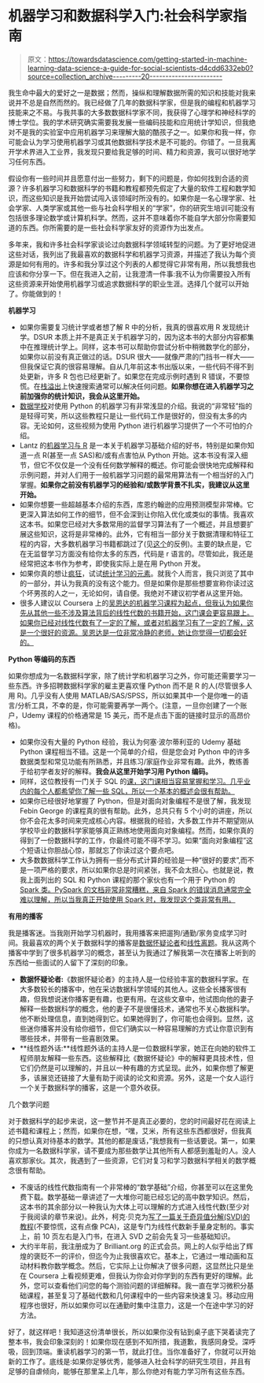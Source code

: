# 机器学习和数据科学入门:社会科学家指南

> 原文：<https://towardsdatascience.com/getting-started-in-machine-learning-data-science-a-guide-for-social-scientists-d4cdd6332eb0?source=collection_archive---------20----------------------->

我生命中最大的爱好之一是数据；然而，操纵和理解数据所需的知识和技能对我来说并不总是自然而然的。我已经做了几年的数据科学家，但是我的编程和机器学习技能来之不易。与我共事的大多数数据科学家不同，我获得了心理学和神经科学的博士学位。我的学术研究确实需要我发展一些编码技能和应用统计学知识，但我绝对不是我的实验室中应用机器学习来理解大脑的酷孩子之一。如果你和我一样，你可能会认为学习使用机器学习或其他数据科学技术是不可能的。你错了。一旦我离开学术界进入工业界，我发现只要给我足够的时间、精力和资源，我可以很好地学习任何东西。

假设你有一些时间并且愿意付出一些努力，剩下的问题是，你如何找到合适的资源？许多机器学习和数据科学的书籍和教程都预先假定了大量的软件工程和数学知识，而这些知识是我开始尝试闯入该领域时所没有的。如果你是一名心理学家、社会学家、人类学家或其他一些与社会科学相关的“学家”，你的研究生培训可能没有包括很多理论数学或计算机科学。然而，这并不意味着你不能自学大部分你需要知道的东西。你所需要的是一些社会科学家友好的资源作为出发点。

多年来，我和许多社会科学家谈论过向数据科学领域转型的问题。为了更好地促进这些对话，我列出了我最喜欢的数据科学和机器学习资源，并描述了我认为每个资源是如何有用的。许多和我分享过这个列表的人都觉得它非常有用，所以我想我也应该和你分享一下。但在我进入之前，让我澄清一件事:我不认为你需要投入所有这些资源来开始使用机器学习或追求数据科学的职业生涯。选择几个就可以开始了。你能做到的！

**机器学习**

*   如果你需要复习统计学或者想了解 R 中的分析，我真的很喜欢用 R 发现统计学。DSUR 本质上并不是真正关于机器学习的，因为这本书的大部分内容都集中在推理统计学上。同样，这本书可以帮助你尝试分析中稍微数学化的部分，如果你以前没有真正做过的话。DSUR 很大——就像严肃的门挡书一样大——但我保证它真的很容易理解。自从几年前这本书出版以来，一些代码不得不到处更新，许多 R 包也已经更新了。如果您在完成示例时遇到 R 错误，不要惊慌。在[栈溢出](https://stackoverflow.com/)上快速搜索通常可以解决任何问题。**如果你想在进入机器学习之前加强你的统计知识，我会从这里开始。**
*   [数据学校](https://www.dataschool.io/machine-learning-with-scikit-learn/)对使用 Python 的机器学习有非常浅显的介绍。我说的“非常轻”指的是轻得可笑，所以这些教程只是让一些代码工作是很好的，但没有太多的内容。无论如何，这些视频为使用 Python 进行机器学习提供了一个不可怕的介绍。
*   Lantz 的[机器学习与 R](https://www.packtpub.com/big-data-and-business-intelligence/machine-learning-r-second-edition) 是一本关于机器学习基础介绍的好书，特别是如果你知道一点 R(甚至一点 SAS)和/或有点害怕从 Python 开始。这本书没有深入细节，但它不仅仅是一个没有任何数学解释的概述。你可能会很快地完成解释和示例问题，并对人们用于一般机器学习问题的最常用算法有一个相当好的入门掌握。**如果你之前没有机器学习的经验和/或数学背景不扎实，我建议从这里开始。**
*   如果你想要一些超越基本介绍的东西，库恩约翰逊的应用预测模型非常棒。它更深入算法如何工作的细节，但不会深到让你陷入优化或类似的事情。我喜欢这本书。如果您已经对大多数常用的监督学习算法有了一个概述，并且想要扩展这些知识，这将是非常棒的。此外，它有相当一部分关于数据清理和特征工程的内容，大多数机器学习书籍都跳过了(见[这个](https://www.amazon.com/Feature-Engineering-Machine-Learning-Principles/dp/1491953241/ref=sr_1_2?keywords=Feature+engineering&qid=1570976697&sr=8-2)的反例)。主要的缺点是，它在无监督学习方面没有给你太多的东西，代码是 r 语言的。尽管如此，我还是经常把这本书作为参考，即使我实际上是在用 Python 开发。
*   如果你真的想让[疯狂](https://www.youtube.com/watch?v=9ekIzGfJkBs)，试试[统计学习的元素](https://web.stanford.edu/~hastie/Papers/ESLII.pdf)。就我个人而言，我只浏览了其中的一部分，并认为我真的没有这个能力。但是如果你是那些想要宣称你读过这个坏男孩的人之一，无论如何，请自便。我绝对不建议初学者从这里开始。
*   很多人建议以 Coursera 上的[吴恩达的机器学习课程为起点，但我认为如果你先从其他一些不涉及算法背后的线性代数的书籍开始，这门课会更容易跟上。如果你已经对线性代数有了一定的了解，或者对机器学习有了一定的了解，这是一个很好的资源。吴恩达是一位非常冷静的老师，她让你觉得一切都会好的。](https://www.coursera.org/learn/machine-learning)

**Python 等编码的东西**

如果你想成为一名数据科学家，除了统计学和机器学习之外，你可能还需要学习一些东西。许多招聘数据科学家的雇主更喜欢懂 Python 而不是 R 的人(尽管很多人用 R)。几乎没有人使用 MATLAB/SAS/SPSS，所以如果其中一个是你唯一的语言/分析工具，不幸的是，你可能需要再学一两个。(注意，一旦你创建了一个账户，Udemy 课程的价格通常是 15 美元，而不是点击下面的链接时显示的高昂价格)。

*   如果你没有大量的 Python 经验，我认为何塞·波尔蒂利亚的 Udemy 基础 Python 课程相当不错。这是一个简单的介绍，但是您会对 Python 中的许多数据类型和常见功能有所熟悉，并且练习/家庭作业非常有趣。此外，教练善于给初学者友好的解释。**我会从这里开始学习用 Python 编码。**
*   同样，这位教授有一门关于 SQL 的[课，这门课相当容易掌握和学习。几乎业内的每个人都希望你了解一些 SQL，所以一个基本的概述会很有帮助。](https://www.udemy.com/the-complete-sql-bootcamp/)
*   如果你已经很好地掌握了 Python，但是对面向对象编程不是很了解，我发现 Febin George 的课程真的很有帮助。此外，总共只有 5 个小时的讲座，所以你不会花太多时间来完成核心内容。根据我的经验，大多数工作并不期望刚从学校毕业的数据科学家能够真正熟练地使用面向对象编程。然而，如果你真的得到了一份数据科学的工作，你最终可能不得不学习。如果“面向对象编程”这个短语让你胆战心惊，那就忘了你读过这个要点吧。
*   大多数数据科学工作认为拥有一些分布式计算的经验是一种“很好的要求”,而不是一项严格的要求，所以如果你总是时间紧张，我不会太担心。也就是说，教我上面列出的 SQL 和 Python 课程的那个家伙也有一个用于 Python 的 [Spark 类。PySpark 的文档非常非常糟糕，来自 Spark 的错误消息通常完全难以理解，所以当我真正开始使用 Spark 时，我发现这个类非常有用。](https://www.udemy.com/spark-and-python-for-big-data-with-pyspark/)

**有用的播客**

我是播客迷。当我刚开始学习机器时，我用播客来把遛狗/通勤/家务变成学习时间。我最喜欢的两个关于数据科学的播客是[数据怀疑论者](https://dataskeptic.com/)和[线性离题](http://lineardigressions.com/)。我从这两个播客中学到了很多机器学习的概念，甚至认为我通过了解我第一次在播客上听到的东西给一些面试的人留下了深刻的印象。

*   **数据怀疑论者:**《数据怀疑论者》的主持人是一位经验丰富的数据科学家。在大多数较长的播客中，他在采访数据科学领域的其他人。这些全长播客很有趣，但我想说迷你播客更有趣，也更有用。在这些文章中，他试图向他的妻子解释一些数据科学的概念，他的妻子不是很懂技术，通常也不关心数据科学。他不断处理信息，直到她得到它。如果她得到了，你可能也会得到。显然，这些迷你播客并没有给你细节，但它们确实以一种容易理解的方式让你意识到有哪些技术，并带有一些喜剧效果。
*   **线性题外话:**线性题外话的主持人是一位数据科学家，她正在向她的软件工程师朋友解释一些东西。这些解释比《数据怀疑论》中的解释更具技术性，但它们仍然是可以理解的，并且以一种有趣的方式呈现。此外，如果你想了解更多，该展览还链接了大量有助于阅读的论文和资源。另外，这是一个女人运行一个关于数据科学的播客，这是一个意外收获。

几个数学问题

对于数据科学的起步来说，这一整节并不是真正必要的，您的时间最好花在阅读上述书籍和课程上；然而，如果你在想，“嘿，艾米，所有这些东西都很好，但我真的只想认真对待基本的数学。其他的都是废话，”我想我有一些话要说。第一，如果你成为一名数据科学家，请不要成为那些数学让其他所有人都感到羞耻的人。没人喜欢那家伙。其次，我遇到了一些资源，它们对复习和学习数据科学相关的数学概念很有帮助。

*   不废话的线性代数指南有一个非常棒的“数学基础”介绍，你甚至可以在这里免费下载。数学基础一章讲述了一大堆你可能已经忘记的高中数学知识。然后，这本书的其余部分以一种我认为大体上可以理解的方式进入线性代数(至少对于我阅读的章节来说)。此外，柯克·贝克为[写了一篇关于奇异值分解(SVD)的教程](https://datajobs.com/data-science-repo/SVD-Tutorial-[Kirk-Baker].pdf)(不要惊慌，这有点像 PCA)，这是专门为线性代数新手量身定制的。事实上，前 10 页左右是入门书，在进入 SVD 之前会先复习一些基础知识。
*   大约半年前，我注册成为了 Brilliant.org 的正式会员。网上的人似乎给出了辉煌的褒贬不一的评价，但迄今为止我很喜欢它。基本上，它通过一堆动画和互动材料教你数学概念。然后，它实际上让你解决了很多问题，这显然比只是坐在 Coursera 上看视频更难，但我认为你会对你学到的东西有更好的理解。此外，您可以查看他们问您的每个测验问题的详细解释。我一直在学习微积分基础课程，甚至复习了基础代数和几何课程中的一些内容来快速复习。移动应用程序也很好，所以如果你可以在通勤时集中注意力，这是一个在途中学习的好方法。

好了，就这样吧！我知道这份清单很长，所以如果你没有钻到桌子底下哭着读完了整本书，我会印象深刻的！如果你现在感到不知所措，我道歉，我感同身受。深呼吸，回到顶端。重读机器学习的第一节，就此打住。当你准备好了，你就可以开始新的工作了。底线是:如果你足够优秀，能够进入社会科学的研究生项目，并且有足够的自虐倾向，能够在那里呆上几年，那么你绝对有能力学习所有这些东西。